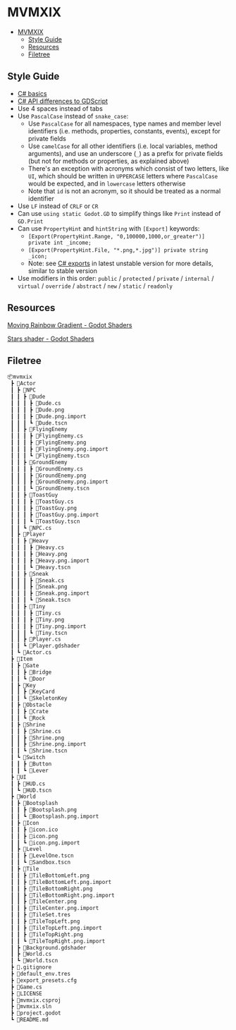 # MVMXIX

- [MVMXIX](#mvmxix)
  - [Style Guide](#style-guide)
  - [Resources](#resources)
  - [Filetree](#filetree)

## Style Guide

- [C# basics](https://docs.godotengine.org/en/stable/tutorials/scripting/c_sharp/c_sharp_basics.html)
- [C# API differences to GDScript](https://docs.godotengine.org/en/stable/tutorials/scripting/c_sharp/c_sharp_differences.html)
- Use 4 spaces instead of tabs
- Use `PascalCase` instead of `snake_case`:
  - Use `PascalCase` for all namespaces, type names and member level identifiers (i.e. methods, properties, constants, events), except for private fields
  - Use `camelCase` for all other identifiers (i.e. local variables, method arguments), and use an underscore (`_`) as a prefix for private fields (but not for methods or properties, as explained above)
  - There's an exception with acronyms which consist of two letters, like `UI`, which should be written in `UPPERCASE` letters where `PascalCase` would be expected, and in `lowercase` letters otherwise
  - Note that `id` is not an acronym, so it should be treated as a normal identifier
- Use `LF` instead of `CRLF` or `CR`
- Can use `using static Godot.GD` to simplify things like `Print` instead of `GD.Print`
- Can use `PropertyHint` and `hintString` with `[Export]` keywords:
  - `[Export(PropertyHint.Range, "0,100000,1000,or_greater")] private int _income;`
  - `[Export(PropertyHint.File, "*.png,*.jpg")] private string _icon;`
  - Note: see [C# exports](https://docs.godotengine.org/en/latest/tutorials/scripting/c_sharp/c_sharp_exports.html) in latest unstable version for more details, similar to stable version
- Use modifiers in this order: `public` / `protected` / `private` / `internal` / `virtual` / `override` / `abstract` / `new` / `static` / `readonly`

## Resources

[Moving Rainbow Gradient - Godot Shaders](https://godotshaders.com/shader/moving-rainbow-gradient/)

[Stars shader - Godot Shaders](https://godotshaders.com/shader/stars-shader/)

## Filetree

```txt
📦mvmxix
 ┣ 📂Actor
 ┃ ┣ 📂NPC
 ┃ ┃ ┣ 📂Dude
 ┃ ┃ ┃ ┣ 📜Dude.cs
 ┃ ┃ ┃ ┣ 📜Dude.png
 ┃ ┃ ┃ ┣ 📜Dude.png.import
 ┃ ┃ ┃ ┗ 📜Dude.tscn
 ┃ ┃ ┣ 📂FlyingEnemy
 ┃ ┃ ┃ ┣ 📜FlyingEnemy.cs
 ┃ ┃ ┃ ┣ 📜FlyingEnemy.png
 ┃ ┃ ┃ ┣ 📜FlyingEnemy.png.import
 ┃ ┃ ┃ ┗ 📜FlyingEnemy.tscn
 ┃ ┃ ┣ 📂GroundEnemy
 ┃ ┃ ┃ ┣ 📜GroundEnemy.cs
 ┃ ┃ ┃ ┣ 📜GroundEnemy.png
 ┃ ┃ ┃ ┣ 📜GroundEnemy.png.import
 ┃ ┃ ┃ ┗ 📜GroundEnemy.tscn
 ┃ ┃ ┣ 📂ToastGuy
 ┃ ┃ ┃ ┣ 📜ToastGuy.cs
 ┃ ┃ ┃ ┣ 📜ToastGuy.png
 ┃ ┃ ┃ ┣ 📜ToastGuy.png.import
 ┃ ┃ ┃ ┗ 📜ToastGuy.tscn
 ┃ ┃ ┗ 📜NPC.cs
 ┃ ┣ 📂Player
 ┃ ┃ ┣ 📂Heavy
 ┃ ┃ ┃ ┣ 📜Heavy.cs
 ┃ ┃ ┃ ┣ 📜Heavy.png
 ┃ ┃ ┃ ┣ 📜Heavy.png.import
 ┃ ┃ ┃ ┗ 📜Heavy.tscn
 ┃ ┃ ┣ 📂Sneak
 ┃ ┃ ┃ ┣ 📜Sneak.cs
 ┃ ┃ ┃ ┣ 📜Sneak.png
 ┃ ┃ ┃ ┣ 📜Sneak.png.import
 ┃ ┃ ┃ ┗ 📜Sneak.tscn
 ┃ ┃ ┣ 📂Tiny
 ┃ ┃ ┃ ┣ 📜Tiny.cs
 ┃ ┃ ┃ ┣ 📜Tiny.png
 ┃ ┃ ┃ ┣ 📜Tiny.png.import
 ┃ ┃ ┃ ┗ 📜Tiny.tscn
 ┃ ┃ ┣ 📜Player.cs
 ┃ ┃ ┗ 📜Player.gdshader
 ┃ ┗ 📜Actor.cs
 ┣ 📂Item
 ┃ ┣ 📂Gate
 ┃ ┃ ┣ 📂Bridge
 ┃ ┃ ┗ 📂Door
 ┃ ┣ 📂Key
 ┃ ┃ ┣ 📂KeyCard
 ┃ ┃ ┗ 📂SkeletonKey
 ┃ ┣ 📂Obstacle
 ┃ ┃ ┣ 📂Crate
 ┃ ┃ ┗ 📂Rock
 ┃ ┣ 📂Shrine
 ┃ ┃ ┣ 📜Shrine.cs
 ┃ ┃ ┣ 📜Shrine.png
 ┃ ┃ ┣ 📜Shrine.png.import
 ┃ ┃ ┗ 📜Shrine.tscn
 ┃ ┗ 📂Switch
 ┃ ┃ ┣ 📂Button
 ┃ ┃ ┗ 📂Lever
 ┣ 📂UI
 ┃ ┣ 📜HUD.cs
 ┃ ┗ 📜HUD.tscn
 ┣ 📂World
 ┃ ┣ 📂Bootsplash
 ┃ ┃ ┣ 📜Bootsplash.png
 ┃ ┃ ┗ 📜Bootsplash.png.import
 ┃ ┣ 📂Icon
 ┃ ┃ ┣ 📜icon.ico
 ┃ ┃ ┣ 📜icon.png
 ┃ ┃ ┗ 📜icon.png.import
 ┃ ┣ 📂Level
 ┃ ┃ ┣ 📜LevelOne.tscn
 ┃ ┃ ┗ 📜Sandbox.tscn
 ┃ ┣ 📂Tile
 ┃ ┃ ┣ 📜TileBottomLeft.png
 ┃ ┃ ┣ 📜TileBottomLeft.png.import
 ┃ ┃ ┣ 📜TileBottomRight.png
 ┃ ┃ ┣ 📜TileBottomRight.png.import
 ┃ ┃ ┣ 📜TileCenter.png
 ┃ ┃ ┣ 📜TileCenter.png.import
 ┃ ┃ ┣ 📜TileSet.tres
 ┃ ┃ ┣ 📜TileTopLeft.png
 ┃ ┃ ┣ 📜TileTopLeft.png.import
 ┃ ┃ ┣ 📜TileTopRight.png
 ┃ ┃ ┗ 📜TileTopRight.png.import
 ┃ ┣ 📜Background.gdshader
 ┃ ┣ 📜World.cs
 ┃ ┗ 📜World.tscn
 ┣ 📜.gitignore
 ┣ 📜default_env.tres
 ┣ 📜export_presets.cfg
 ┣ 📜Game.cs
 ┣ 📜LICENSE
 ┣ 📜mvmxix.csproj
 ┣ 📜mvmxix.sln
 ┣ 📜project.godot
 ┗ 📜README.md
```

